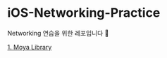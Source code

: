 # iOS-Networking-Practice
Networking 연습을 위한 레포입니다 🥑

[1. Moya Library](https://github.com/Suyeon9911/iOS-Networking-Practice/tree/main/Moya)

